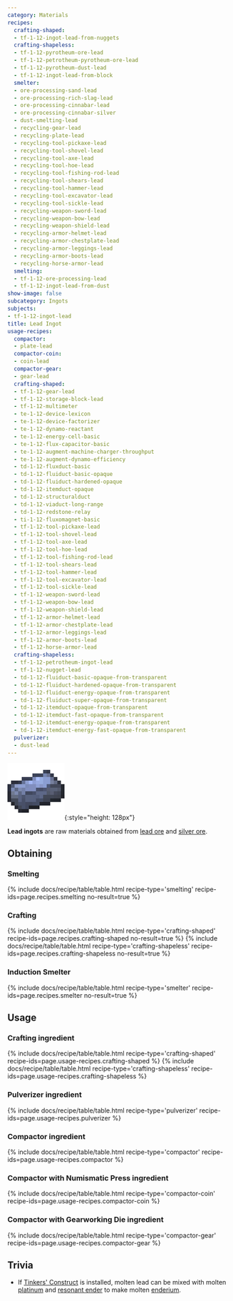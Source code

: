 ```yaml
---
category: Materials
recipes:
  crafting-shaped:
  - tf-1-12-ingot-lead-from-nuggets
  crafting-shapeless:
  - tf-1-12-pyrotheum-ore-lead
  - tf-1-12-petrotheum-pyrotheum-ore-lead
  - tf-1-12-pyrotheum-dust-lead
  - tf-1-12-ingot-lead-from-block
  smelter:
  - ore-processing-sand-lead
  - ore-processing-rich-slag-lead
  - ore-processing-cinnabar-lead
  - ore-processing-cinnabar-silver
  - dust-smelting-lead
  - recycling-gear-lead
  - recycling-plate-lead
  - recycling-tool-pickaxe-lead
  - recycling-tool-shovel-lead
  - recycling-tool-axe-lead
  - recycling-tool-hoe-lead
  - recycling-tool-fishing-rod-lead
  - recycling-tool-shears-lead
  - recycling-tool-hammer-lead
  - recycling-tool-excavator-lead
  - recycling-tool-sickle-lead
  - recycling-weapon-sword-lead
  - recycling-weapon-bow-lead
  - recycling-weapon-shield-lead
  - recycling-armor-helmet-lead
  - recycling-armor-chestplate-lead
  - recycling-armor-leggings-lead
  - recycling-armor-boots-lead
  - recycling-horse-armor-lead
  smelting:
  - tf-1-12-ore-processing-lead
  - tf-1-12-ingot-lead-from-dust
show-image: false
subcategory: Ingots
subjects:
- tf-1-12-ingot-lead
title: Lead Ingot
usage-recipes:
  compactor:
  - plate-lead
  compactor-coin:
  - coin-lead
  compactor-gear:
  - gear-lead
  crafting-shaped:
  - tf-1-12-gear-lead
  - tf-1-12-storage-block-lead
  - tf-1-12-multimeter
  - te-1-12-device-lexicon
  - te-1-12-device-factorizer
  - te-1-12-dynamo-reactant
  - te-1-12-energy-cell-basic
  - te-1-12-flux-capacitor-basic
  - te-1-12-augment-machine-charger-throughput
  - te-1-12-augment-dynamo-efficiency
  - td-1-12-fluxduct-basic
  - td-1-12-fluiduct-basic-opaque
  - td-1-12-fluiduct-hardened-opaque
  - td-1-12-itemduct-opaque
  - td-1-12-structuralduct
  - td-1-12-viaduct-long-range
  - td-1-12-redstone-relay
  - ti-1-12-fluxomagnet-basic
  - tf-1-12-tool-pickaxe-lead
  - tf-1-12-tool-shovel-lead
  - tf-1-12-tool-axe-lead
  - tf-1-12-tool-hoe-lead
  - tf-1-12-tool-fishing-rod-lead
  - tf-1-12-tool-shears-lead
  - tf-1-12-tool-hammer-lead
  - tf-1-12-tool-excavator-lead
  - tf-1-12-tool-sickle-lead
  - tf-1-12-weapon-sword-lead
  - tf-1-12-weapon-bow-lead
  - tf-1-12-weapon-shield-lead
  - tf-1-12-armor-helmet-lead
  - tf-1-12-armor-chestplate-lead
  - tf-1-12-armor-leggings-lead
  - tf-1-12-armor-boots-lead
  - tf-1-12-horse-armor-lead
  crafting-shapeless:
  - tf-1-12-petrotheum-ingot-lead
  - tf-1-12-nugget-lead
  - td-1-12-fluiduct-basic-opaque-from-transparent
  - td-1-12-fluiduct-hardened-opaque-from-transparent
  - td-1-12-fluiduct-energy-opaque-from-transparent
  - td-1-12-fluiduct-super-opaque-from-transparent
  - td-1-12-itemduct-opaque-from-transparent
  - td-1-12-itemduct-fast-opaque-from-transparent
  - td-1-12-itemduct-energy-opaque-from-transparent
  - td-1-12-itemduct-energy-fast-opaque-from-transparent
  pulverizer:
  - dust-lead
---
```


![Lead ingot](/assets/images/docs/1.12/thermal-foundation/ingot-lead.png){:style="height: 128px"}


**Lead ingots** are raw materials obtained from [lead ore](../lead-ore/) and
[silver ore](../silver-ore/).


Obtaining
---------

### Smelting
{% include docs/recipe/table/table.html recipe-type='smelting' recipe-ids=page.recipes.smelting no-result=true %}

### Crafting
{% include docs/recipe/table/table.html recipe-type='crafting-shaped' recipe-ids=page.recipes.crafting-shaped no-result=true %}
{% include docs/recipe/table/table.html recipe-type='crafting-shapeless' recipe-ids=page.recipes.crafting-shapeless no-result=true %}

### Induction Smelter
{% include docs/recipe/table/table.html recipe-type='smelter' recipe-ids=page.recipes.smelter no-result=true %}


Usage
-----

### Crafting ingredient
{% include docs/recipe/table/table.html recipe-type='crafting-shaped' recipe-ids=page.usage-recipes.crafting-shaped %}
{% include docs/recipe/table/table.html recipe-type='crafting-shapeless' recipe-ids=page.usage-recipes.crafting-shapeless %}

### Pulverizer ingredient
{% include docs/recipe/table/table.html recipe-type='pulverizer' recipe-ids=page.usage-recipes.pulverizer %}

### Compactor ingredient
{% include docs/recipe/table/table.html recipe-type='compactor' recipe-ids=page.usage-recipes.compactor %}

### Compactor with Numismatic Press ingredient
{% include docs/recipe/table/table.html recipe-type='compactor-coin' recipe-ids=page.usage-recipes.compactor-coin %}

### Compactor with Gearworking Die ingredient
{% include docs/recipe/table/table.html recipe-type='compactor-gear' recipe-ids=page.usage-recipes.compactor-gear %}


Trivia
------

* If [Tinkers'
  Construct](https://minecraft.curseforge.com/projects/tinkers-construct) is
  installed, molten lead can be mixed with molten
  [platinum](../platinum-ingot/) and [resonant ender](../resonant-ender/)
  to make molten [enderium](../enderium-ingot/).
